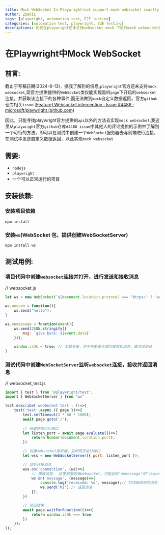 ```yaml
---
title: Mock WebSocket In Playwright(not support mock websocket exactly) Test
author: Zpekii
tags: [playwright, automation test, E2E testing]
categories: [automation test, playwright, E2E testing]
descriptions: 如何在playwright还未支持websocket mock 下进行mock websocket消息
---
```




# 在Playwright中Mock WebSocket

##  前言:

截止于写稿日期(2024-8-13)，据我了解到的信息,`playwright`官方还未支持`mock websocket`,现官方提供提供的`WebSocket`类仅能实现监听`page`下开启的`websocket`连接，并获取该连接下的各种事件,而无法做到`mock`自定义数据返回。官方`github`仓库相关`issue`:[[Feature\] Websocket interception · Issue #4488 · microsoft/playwright (github.com)](https://github.com/microsoft/playwright/issues/4488)

因此，只能寻找playwright官方提供的`api`以外的方法去实现`mock websocket`,我这里从`playwright`官方`github`仓库`#4488 issue`中其他人的评论提供的示例中了解到一个可行的方法，即可以在测试中创建一个`WebSocket`服务器去与前端进行连接，在测试中发送自定义数据返回，以此实现`mock websocket`

## 需要:

- `nodejs`
- `playwright`
- 一个可以正常运行的项目

## 安装依赖:

### 安装项目依赖

```
npm install
```

### 安装`ws`(WebSocket 包，提供创建WebSocketServer)

```
npm install ws
```

## 测试用例:

### 项目代码中创建`websocket`连接并打开，进行发送和接收消息

// websocket.js

```js
let ws = new WebSocket(`${document.location.protocol === 'https:' ? 'wss' : 'ws'}://${document.location.host}/msg/hello`)
        
ws.onopen = function(){
    ws.send("hello");
}

ws.onmessage = function(event){
    ws.send(JSON.stringify({
        msg: `give back: ${event.data}`
    }));

    window.isOk = true; // 全局变量，用于判断是否成功接收到消息，做测试验证
}
```

### 测试代码中创建`WebSocketServer`监听`websocket`连接，接收并返回消息

// websocket_test.js

```js
import { test } from '@playwright/test';
import { WebSocketServer } from "ws"

test.describe('webSocket test', ()=>{
    test('test',async ({ page })=>{
        test.setTimeout(2 * 60 * 1000);
        await page.goto('/');
        
        // 获取网页运行端口
        let listen_port = await page.evaluate(()=>{
            return Number(document.location.port);
        })

        // 创建websocket服务器，监听网页运行端口
        let wss = new WebSocketServer({ port: listen_port });

        // 监听连接消息
        wss.on('connection', (ws)=>{
            // 接收消息， 这里是服务端websocket，只能监听"onmessage"和"close"事件
            ws.on('message', (message)=>{
                console.log('received: %s', message);// 打印接收到的消息
                ws.send('hi');// 返回消息
            });
        })

        // 验证结果
        await page.waitForFunction(()=>{
            return window.isOk === true;
        })
    });
});
```

